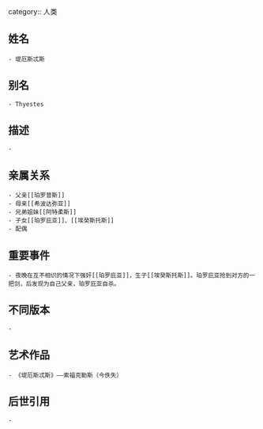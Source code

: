 category:: 人类
## 姓名
	- 堤厄斯忒斯
## 别名
	- Thyestes
## 描述
	-
## 亲属关系
	- 父亲[[珀罗普斯]]
	- 母亲[[希波达弥亚]]
	- 兄弟姐妹[[阿特柔斯]]
	- 子女[[珀罗庇亚]]、[[埃癸斯托斯]]
	- 配偶
## 重要事件
	- 夜晚在互不相识的情况下强奸[[珀罗庇亚]]，生子[[埃癸斯托斯]]。珀罗庇亚抢到对方的一把剑，后发现为自己父亲，珀罗庇亚自杀。
## 不同版本
	-
## 艺术作品
	- 《堤厄斯忒斯》——索福克勒斯（今佚失）
## 后世引用
	-
